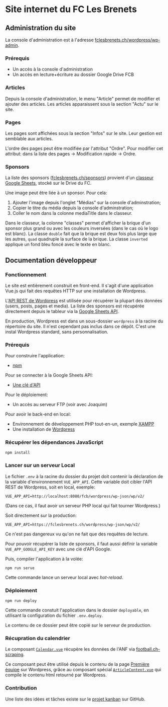 # Site internet du FC Les Brenets

## Administration du site

La console d'administration est à l'adresse [fclesbrenets.ch/wordpress/wp-admin](https://fclesbrenets.ch/wordpress/wp-admin).

### Prérequis

-   Un accès à la console d'administration
-   Un accès en lecture+écriture au dossier Google Drive FCB

### Articles

Depuis la console d'administration, le menu "Article" permet de modifier et ajouter des articles. Les articles apparaissent sous la section "Actu" sur le site.

### Pages

Les pages sont affichées sous la section "Infos" sur le site. Leur gestion est semblable aux articles.

L'ordre des pages peut être modifiée par l'attribut "Ordre". Pour modifier cet attribut: dans la liste des pages -> Modification rapide -> Ordre.

### Sponsors

La liste des sponsors ([fclesbrenets.ch/sponsors](https://fclesbrenets.ch/sponsors)) provient d'un [classeur Google Sheets](https://docs.google.com/spreadsheets/d/1i94pLT9FZ4oqBYGKCiJMiBBsyq5CXaJtZ78XEWOSIM0/edit?usp=sharing), stocké sur le Drive du FC.

Une image peut être liée à un sponsor. Pour cela:

1. Ajouter l'image depuis l'onglet "Médias" sur la console d'adminstration;
2. Copier le titre du média depuis la console d'adminstration;
3. Coller le nom dans la colonne mediaTitle dans le classeur.

Dans le classeur, la colonne "classes" permet d'afficher la brique d'un sponsor plus grand ou avec les couleurs inversées (dans le cas où le logo est blanc). La classe `double` fait que la brique est deux fois plus large que les autres, `quad` quadruple la surface de la brique. La classe `inverted` applique un fond bleu foncé avec le texte en blanc.

## Documentation développeur

### Fonctionnement

Le site est entièrement construit en front-end. Il s'agit d'une application Vue.js qui fait des requêtes HTTP sur une installation de Wordpress.

L'[API REST de Wordpress](https://developer.wordpress.org/rest-api/) est utilisée pour récupérer la plupart des données (users, posts, pages et media). La liste des sponsors est récupérée directement depuis le tableur via la [Google Sheets API](https://developers.google.com/sheets/api).

En production, Wordpress est dans un sous-dossier `wordpress` à la racine du répertoire du site. Il n'est cependant pas inclus dans ce dépôt. C'est une instal Wordpress standard, sans personnalisation.

### Prérequis

Pour construire l'application:

-   [npm](https://www.npmjs.com/get-npm)

Pour se connecter à la Google Sheets API:

-   [Une clé d'API](https://developers.google.com/sheets/api/guides/authorizing#APIKey)

Pour le déploiement:

-   Un accès au serveur FTP (voir avec Joaquim)

Pour avoir le back-end en local:

-   Environnement de développement PHP tout-en-un, exemple [XAMPP](https://www.apachefriends.org/fr/index.html)
-   Une installation de [Wordpress](https://wordpress.org/download/)

### Récupérer les dépendances JavaScript

```
npm install
```

### Lancer sur un serveur Local

Le fichier `.env` à la racine du dossier du projet doit contenir la déclaration de la variable d'environnement `VUE_APP_API`. Cette variable doit cibler l'API REST de Wordpress, soit en local, exemple:

```
VUE_APP_API=http://localhost:8080/fcb/wordpress/wp-json/wp/v2/
```

(Dans ce cas, il faut avoir un serveur PHP local qui fait tourner Wordpress.)

Soit directement sur la production:

```
VUE_APP_API=https://fclesbrenets.ch/wordpress/wp-json/wp/v2/
```

Ce n'est pas dangereux vu qu'on ne fait que des requêtes de lecture.

Pour pouvoir récupérer la liste de sponsors, il faut aussi définir la variable `VUE_APP_GOOGLE_API_KEY` avec une clé d'API Google.

Puis, compiler l'application à la volée:

```
npm run serve
```

Cette commande lance un serveur local avec _hot-reload_.

### Déploiement

```
npm run deploy
```

Cette commande constuit l'application dans le dossier `deployable`, en utilisant la configuration du fichier `.env.deploy`.

Le contenu de ce dossier peut être copié sur le serveur de production.

### Récupration du calendrier

Le composant [`Calendar.vue`](src/components/Calendar.vue) récupère les données de l'ANF via [football.ch-scraping](https://github.com/j4kim/football.ch-scraping).

Ce composant peut être utilisé depuis le contenu de la page [Première équipe](https://fclesbrenets.ch/wordpress/wp-admin/post.php?post=36&action=edit) sur Wordpress, grâce au composant spécial [`ArticleContent.vue`](src/components/ArticleContent.vue) qui compile le contenu html retourné par Wordpress.

### Contribution

Une liste des idées et tâches existe sur le [projet kanban](https://github.com/j4kim/fcb/projects/1) sur GitHub.
